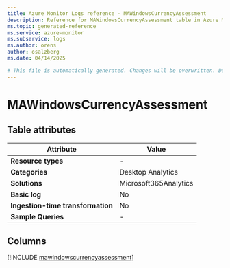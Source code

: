 ```yaml
---
title: Azure Monitor Logs reference - MAWindowsCurrencyAssessment
description: Reference for MAWindowsCurrencyAssessment table in Azure Monitor Logs.
ms.topic: generated-reference
ms.service: azure-monitor
ms.subservice: logs
ms.author: orens
author: osalzberg
ms.date: 04/14/2025

# This file is automatically generated. Changes will be overwritten. Do not change this file directly.
---
```


# MAWindowsCurrencyAssessment




## Table attributes

|Attribute|Value|
|---|---|
|**Resource types**|-|
|**Categories**|Desktop Analytics|
|**Solutions**| Microsoft365Analytics|
|**Basic log**|No|
|**Ingestion-time transformation**|No|
|**Sample Queries**|-|



## Columns
  
[!INCLUDE [mawindowscurrencyassessment](~/reusable-content/ce-skilling/azure/includes/azure-monitor/reference/tables/mawindowscurrencyassessment-include.md)]
